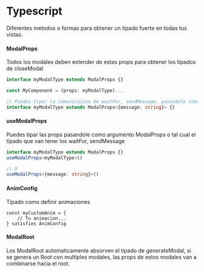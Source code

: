 # Typescript
Diferentes metodos o formas para obtener un tipado fuerte en todas tus vistas.

#### ModalProps
Todos los modales deben extender de estas props para obtener los tipados de closeModal
```typescript
interface myModalType extends ModalProps {}

const MyComponent = (props: myModalType)...

// Puedes tipar la comunicacion de waitFor, sendMessage, pasandole como argumento el tipado:
interface myModalType extends ModalProps<{message: string}> {}
```

#### useModalProps
Puedes tipar las props pasandole como argumento ModalProps o tal cual el tipado que van tener los waitFor, sendMessage

```typescript
interface myModalType extends ModalProps {}
useModalProps<myModalType>()

// O
useModalProps<{message: string}>()
```

#### AnimConfig
Tipado como definir animaciones
```tsx 
const myCustomAnim = {
    // Tu animacion...
} satisfies AnimConfig
```

#### ModalRoot
Los ModalRoot automaticamente absorven el tipado de generateModal, si se genera un Root con multiples modales, las props de estos modales van a combinarse hacia el root.